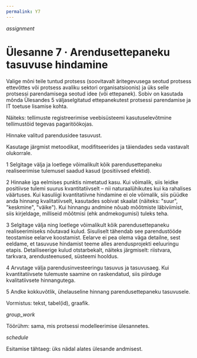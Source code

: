 ```yaml
---
permalink: Y7
---
```


<div style='display: inline-block;'> <i class="material-icons ikoon teal">assignment</i></div>

# Ülesanne 7 · Arendusettepaneku tasuvuse hindamine

Valige mõni teile tuntud protsess (soovitavalt äritegevusega seotud protsess ettevõttes või protsess avaliku sektori organisatsioonis) ja üks selle protsessi parendamisega seotud idee (või ettepanek). Sobiv on kasutada mõnda Ülesandes 5 väljaselgitatud ettepanekutest protsessi parendamise ja IT toetuse lisamise kohta.

Näiteks: tellimuste registreerimise veebisüsteemi kasutuselevõtmine tellimustöid tegevas pagaritöökojas.

Hinnake valitud parendusidee tasuvust.

Kasutage järgmist metoodikat, modifitseerides ja täiendades seda vastavalt olukorrale.

1 Selgitage välja ja loetlege võimalikult kõik parendusettepaneku realiseerimise tulemusel saadud kasud (positiivsed efektid).

2 Hinnake iga eelmises punktis nimetatud kasu. Kui võimalik, siis leidke positiivse tulemi suurus kvantitatiivselt – nii naturaalühikutes kui ka rahalises väärtuses. Kui kasuliigi kvantitatiivne hindamine ei ole võimalik, siis püüdke anda hinnang kvalitatiivselt, kasutades sobivat skaalat (näiteks: "suur", "keskmine", "väike"). Kui hinnangu andmine nõuab mõõtmiste läbiviimist, siis kirjeldage, milliseid mõõtmisi (ehk andmekogumisi) tuleks teha.

3 Selgitage välja ning loetlege võimalikult kõik parendusettepaneku realiseerimiseks nõutavad kulud. Sisuliselt tähendab see parendustööde teostamise eelarve koostamist. Eelarve ei pea olema väga detailne, sest eeldame, et tasuvuse hindamist teeme alles arendusprojekti eeluuringu etapis. Detailiseerige kulud otstarbekalt, näiteks järgmiselt: riistvara, tarkvara, arendusteenused, süsteemi hooldus.

4 Arvutage välja parendusinvesteeringu tasuvus ja tasuvusaeg. Kui kvantitatiivsete tulemuste saamine on raskendatud, siis piirduge kvalitatiivsete hinnangutega.

5 Andke kokkuvõtlik, ühelauseline hinnang parendusettepaneku tasuvusele.

Vormistus: tekst, tabel(id), graafik.

<div style='display: inline-block;'> <i class="material-icons ikoon teal">group_work</i></div>

Töörühm: sama, mis protsessi modelleerimise ülesannetes.

<div style='display: inline-block;'> <i class="material-icons ikoon teal">schedule</i></div>

Esitamise tähtaeg: üks nädal alates ülesande andmisest.